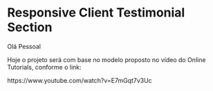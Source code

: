<h1>Responsive Client Testimonial Section</h1>

<p>Olá Pessoal</p>
<p>Hoje o projeto será com base no modelo proposto no vídeo do Online Tutorials, conforme o link:</p

<code>
  https://www.youtube.com/watch?v=E7mGqt7v3Uc
</code>
